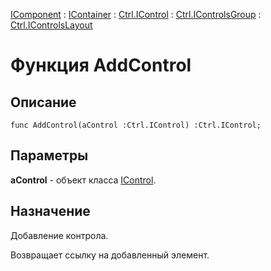 ﻿---
Link: Com.Ctrl.IControlsLayout.@AddControl
---

[IComponent](topic:Com.Custom.ComClasses.IComponent.Default) :
[IContainer](topic:Com.Custom.ComClasses.IContainer.Default) :
[Ctrl.IControl](topic:Com.Custom.ComClasses.Ctrl.IControl.Default) :
[Ctrl.IControlsGroup](topic:Com.Custom.ComClasses.Ctrl.IControlsGroup.Default) :
[Ctrl.IControlsLayout](Default)

# Функция AddControl

## Описание

    func AddControl(aControl :Ctrl.IControl) :Ctrl.IControl;

## Параметры

**aControl** - объект класса [IControl](topic:.Custom.ComClasses.Ctrl.IControl.Default).

## Назначение

Добавление контрола.

Возвращает ссылку на добавленный элемент.